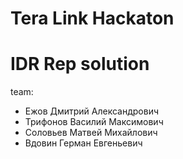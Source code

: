 # Tera Link Hackaton
# IDR Rep solution

team:
- Ежов Дмитрий Александрович
- Трифонов Василий Максимович
- Соловьев Матвей Михайлович
- Вдовин Герман Евгеньевич
